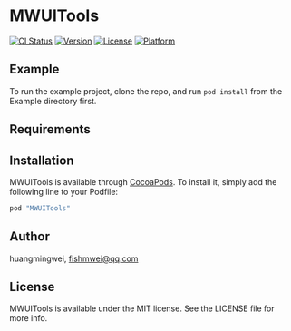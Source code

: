 # MWUITools

[![CI Status](http://img.shields.io/travis/huangmingwei/MWUITools.svg?style=flat)](https://travis-ci.org/huangmingwei/MWUITools)
[![Version](https://img.shields.io/cocoapods/v/MWUITools.svg?style=flat)](http://cocoapods.org/pods/MWUITools)
[![License](https://img.shields.io/cocoapods/l/MWUITools.svg?style=flat)](http://cocoapods.org/pods/MWUITools)
[![Platform](https://img.shields.io/cocoapods/p/MWUITools.svg?style=flat)](http://cocoapods.org/pods/MWUITools)

## Example

To run the example project, clone the repo, and run `pod install` from the Example directory first.

## Requirements

## Installation

MWUITools is available through [CocoaPods](http://cocoapods.org). To install
it, simply add the following line to your Podfile:

```ruby
pod "MWUITools"
```

## Author

huangmingwei, fishmwei@qq.com

## License

MWUITools is available under the MIT license. See the LICENSE file for more info.
